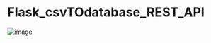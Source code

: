 # Flask_csvTOdatabase_REST_API
![image](https://user-images.githubusercontent.com/73228854/146666067-68dbf2ca-5d0a-4641-a027-bbb050be5a6f.png)
